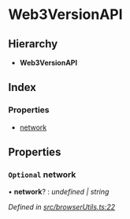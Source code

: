 # Web3VersionAPI

## Hierarchy

* **Web3VersionAPI**

## Index

### Properties

* [network](../interfaces/_browserutils_.web3versionapi.md#optional-network)

## Properties

### `Optional` network

• **network**? : _undefined \| string_

_Defined in_ [_src/browserUtils.ts:22_](https://github.com/PolymathNetwork/polymath-sdk/blob/e8bbc1e/src/browserUtils.ts#L22)

